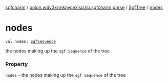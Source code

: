 [sgfcharm](../../index.md) / [onion.w4v3xrmknycexlsd.lib.sgfcharm.parse](../index.md) / [SgfTree](index.md) / [nodes](./nodes.md)

# nodes

`val nodes: `[`SgfSequence`](../-sgf-sequence.md)

the nodes making up the `sgf Sequence` of the tree

### Property

`nodes` - the nodes making up the `sgf Sequence` of the tree